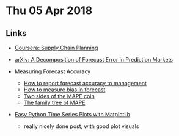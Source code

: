 # Thu 05 Apr 2018

## Links

- [Coursera: Supply Chain Planning](https://www.coursera.org/learn/planning/home/welcome)

- [arXiv: A Decomposition of Forecast Error in Prediction Markets](https://arxiv.org/abs/1702.07810)

- Measuring Forecast Accuracy
    - [How to report forecast accuracy to management](https://blog.arkieva.com/how-to-report-forecast-accuracy-to-management/)
    - [How to measure bias in forecast](https://blog.arkieva.com/how-to-measure-bias-in-forecast/)
    - [Two sides of the MAPE coin](https://blog.arkieva.com/two-sides-of-the-mape-coin/)
    - [The family tree of MAPE](https://blog.arkieva.com/the-family-tree-of-mape/)
- [Easy Python Time Series Plots with Matplotlib](https://preinventedwheel.com/easy-python-time-series-plots-with-matplotlib/)
    - really nicely done post, with good plot visuals